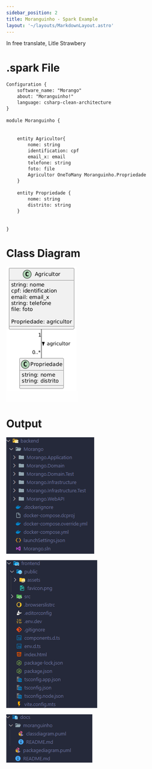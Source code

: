 ```yaml
---
sidebar_position: 2
title: Moranguinho - Spark Example
layout: '~/layouts/MarkdownLayout.astro' 
---
```


In free translate, Litle Strawbery

# .spark File
```
Configuration {
    software_name: "Morango"
    about: "Moranguinho!"
    language: csharp-clean-architecture
}

module Moranguinho {

    
    entity Agricultor{
        nome: string
        identification: cpf
        email_x: email
        telefone: string
        foto: file
        Agricultor OneToMany Moranguinho.Propriedade
    }

    entity Propriedade {
        nome: string
        distrito: string
    }
    
    
}
```

# Class Diagram
![Model Generated Class Diagram](./assets/imgs/2_morango_class_diagram.png)

# Output
![Model Generated Backend](./assets/imgs/2_morango_backend.png)

![Model Generated Frontend](./assets/imgs/2_morango_frontend.png)

![Model Generated Documentation](./assets/imgs/2_morango_documentation.png)